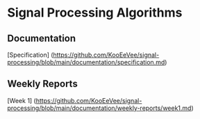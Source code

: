 # Signal Processing Algorithms

## Documentation

[Specification] (https://github.com/KooEeVee/signal-processing/blob/main/documentation/specification.md)

## Weekly Reports

[Week 1] (https://github.com/KooEeVee/signal-processing/blob/main/documentation/weekly-reports/week1.md)


